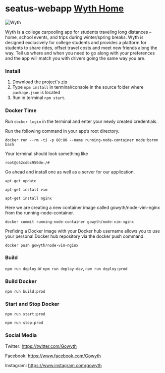 # seatus-webapp [Wyth Home](https://gowyth.com/)

![Wyth](https://github.com/safwan-lewis/seatus-webapp/blob/master/src/assets/img/page1.png)

Wyth is a college carpooling app for students traveling long distances – home, school events, and trips during winter/spring breaks. Wyth is designed exclusively for college students and provides a platform for students to share rides, offset travel costs and meet new friends along the way. Tell us where and when you need to go along with your preferences and the app will match you with drivers going the same way you are.

### Install

1.  Download the project's zip
2.  Type `npm install` in terminal/console in the source folder where `package.json` is located
3.  Run in terminal `npm start`.

### Docker Time

Run `docker login` in the terminal and enter your newly created credentials.


Run the following command in your app’s root directory.

`docker run --rm -ti -p 80:80 --name running-node-container node:boron bash`


Your terminal should look something like

`root@c62cdbc950de:/#`


Go ahead and install one as well as a server for our application.

`apt-get update`

`apt-get install vim`

`apt-get install nginx`


Here we are creating a new container image called gowyth/node-vim-nginx from the running-node-container.

`docker commit running-node-container gowyth/node-vim-nginx`

Prefixing a Docker image with your Docker hub username allows you to use your personal Docker hub repository via the docker push command.

`docker push gowyth/node-vim-nginx`



### Build

`npm run deploy` or `npm run deploy:dev`, `npm run deploy:prod`

### Build Docker

`npm run build:prod`

### Start and Stop Docker

`npm run start:prod`

`npm run stop:prod`

### Social Media

Twitter: <https://twitter.com/Gowyth>

Facebook: <https://www.facebook.com/Gowyth>

Instagram: <https://www.instagram.com/gowyth>

